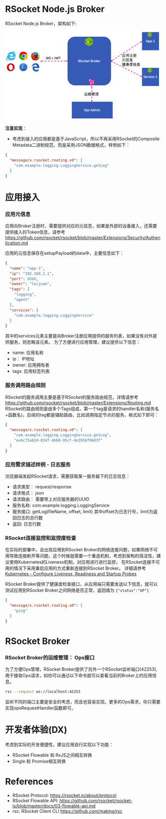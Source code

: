 RSocket Node.js Broker
=======================

RSocket Node.js Broker，架构如下:

![RSocket Broker Architecture](architecture.png)

**注意实现**：

* 考虑到接入的应用都是基于JavaScript，所以不再采用RSocket的Composite Metadata二进制规范，而是采用JSON数据格式，样例如下：

```json
{
  "message/x.rsocket.routing.v0": [
    "com.example.logging.LoggingService.getLog"
  ]
}
```

# 应用接入

### 应用元信息

应用向Broker注册时，需要提供对应的元信息，如果是外部的设备接入，还需要提供接入的Token信息，请参考 https://github.com/rsocket/rsocket/blob/master/Extensions/Security/Authentication.md

应用的元信息保存在setupPayload的data中，主要信息如下：

```json
{
  "name": "app-1",
  "ip": "192.168.1.1",
  "port": 8080,
  "owner": "leijuan",
  "tags": [
    "logging",
    "agent"
  ],
  "services": [
    "com.example.logging.LoggingService"
  ]
}
```

其中的services元素主要是向Broker注册应用提供的服务列表，如果没有对外提供服务，则忽略该元素。 为了方便进行应用管理，建议提供以下信息：

* name: 应用名称
* ip： IP地址
* owner: 应用拥有者
* tags: 应用标签列表

### 服务调用路由规则

RSocket的服务调用主要是基于RSocket的服务路由规范，详情请参考 https://github.com/rsocket/rsocket/blob/master/Extensions/Routing.md
RSocket的路由规则是由多个Tags组成，第一个tag是请求的handler名称(服务名+函数名)，后续的tag都是辅助路由，比如调用指定节点的服务，格式如下即可：

```json
{
  "message/x.rsocket.routing.v0": [
    "com.example.logging.LoggingService.getLog",
    "e=bc75a624-834f-4bb0-95cf-de3956f96d3f"
  ]
}
```

### 应用需求描述样例 - 日志服务

浏览器端发起RSocket请求，需要获取某一服务器下的日志信息：

* 请求类型： request/response
* 请求格式： json
* 请求路由： 需要带上对应服务器的UUID
* 服务名称: com.example.logging.LoggingService
* 服务接口: getLog(fileName, offset, limit) 其中offset为日志行号，limit为返回日志的总行数
* 返回: 日志行数

### RSocket连接监控和监控度检查

在实际的部署中，会出现应用到RSocket Broker的网络连接问题，如果网络不可用导致连接断开等问题，这个时候就需要一个重连机制，考虑到架构的简洁性，建议使用Kubernetes的Liveness机制，对应用进行进行监控，
在RSocket连接不可用的情况下采用重启应用的方式重新连接到RSocket Broker。 详细请参考 [Kubernetes - Configure Liveness, Readiness and Startup Probes](https://kubernetes.io/docs/tasks/configure-pod-container/configure-liveness-readiness-startup-probes/)

RSocket Broker提供了健康度检查接口，从应用端只需要发送以下信息，就可以测试应用到RSocket Broker之间网络是否正常，返回值为 `{"status":"UP"}` 

```json
{
  "message/x.rsocket.routing.v0": [
    "ping"
  ]
}
```

# RSocket Broker

### RSocket Broker的运维管理： Ops接口

为了方便Ops管理，RSocket Broker提供了另外一个RSocket监听端口(42253), 用于接收Ops请求，如你可以通过以下命令就可以查看当前的Broker上的应用信息。

```bash
rsc --request ws://localhost:42253
```

监听不同的端口主要是安全的考虑，而且也容易实现。更多的Ops需求，你只需要实现opsRequestHandler函数即可。

# 开发者体验(DX)

考虑到实际的开发便捷性，建议应用自行实现以下功能： 

* RSocket Flowable 和 RxJS之间相互转换
* Single 和 Promise相互转换

# References

* RSocket Protocol: https://rsocket.io/about/protocol
* RSocket Flowable API: https://github.com/rsocket/rsocket-js/blob/master/docs/03-flowable-api.md
* rsc: RSocket Client CLI https://github.com/making/rsc

